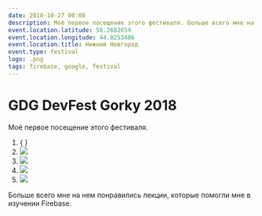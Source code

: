 ```yaml
---
date: 2018-10-27 00:00
description: Моё первое посещение этого фестиваля. Больше всего мне на нем понравились лекции, которые помогли мне в изучении Firebase.
event.location.latitude: 56.2682659
event.location.longitude: 44.0253486
event.location.title: Нижний Новгород
event.type: festival
logo: .png
tags: firebase, google, festival
---
```

# GDG DevFest Gorky 2018

Моё первое посещение этого фестиваля.


1. { }
2. ![ ](/img/events/devfest-18/2_400x400.jpg)
3. ![ ](/img/events/devfest-18/4_400x400.jpg)
4. ![ ](/img/events/devfest-18/1_400x400.jpg)
5. ![ ](/img/events/devfest-18/3_400x400.jpg)


 Больше всего мне на нем понравились лекции, которые помогли мне в изучении Firebase.